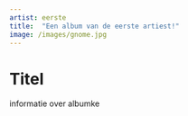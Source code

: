 ```yaml
---
artist: eerste
title:  "Een album van de eerste artiest!"
image: /images/gnome.jpg
---
```


# Titel

informatie over albumke
